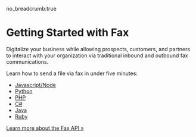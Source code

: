no_breadcrumb:true

# Getting Started with Fax

Digitalize your business while allowing prospects, customers, and partners to interact with your organization via traditional inbound and outbound fax communications.

Learn how to send a file via fax in under five minutes:

* [Javascript/Node](./node/)
* [Python](./python/)
* [PHP](./php/)
* [C#](./c-sharp/)
* [Java](./java/)
* [Ruby](./ruby/)

<a class="btn btn-primary" href="https://developers.ringcentral.com/api-products/fax">Learn more about the Fax API &raquo;</a>
